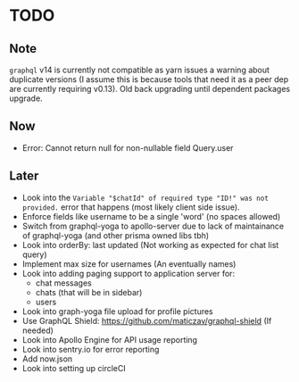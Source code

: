 # TODO

## Note

`graphql` v14 is currently not compatible as yarn issues a warning about
duplicate versions (I assume this is because tools that need it as a peer dep
are currently requiring v0.13). Old back upgrading until dependent packages
upgrade.

## Now

- Error: Cannot return null for non-nullable field Query.user

## Later

- Look into the `Variable "$chatId" of required type "ID!" was not provided.`
  error that happens (most likely client side issue).
- Enforce fields like username to be a single 'word' (no spaces allowed)
- Switch from graphql-yoga to apollo-server due to lack of maintainance of
  graphql-yoga (and other prisma owned libs tbh)
- Look into orderBy: last updated (Not working as expected for chat list query)
- Implement max size for usernames (An eventually names)
- Look into adding paging support to application server for:
  - chat messages
  - chats (that will be in sidebar)
  - users
- Look into graph-yoga file upload for profile pictures
- Use GraphQL Shield: https://github.com/maticzav/graphql-shield (If needed)
- Look into Apollo Engine for API usage reporting
- Look into sentry.io for error reporting
- Add now.json
- Look into setting up circleCI
